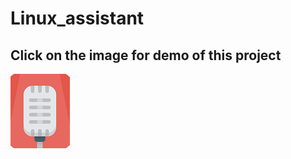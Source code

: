 # Linux_assistant
## Click on the image for demo of this project
[![Demo of this project](images/pause.png)](https://www.youtube.com/watch?v=A3JKLFbftW0&t=2s)

